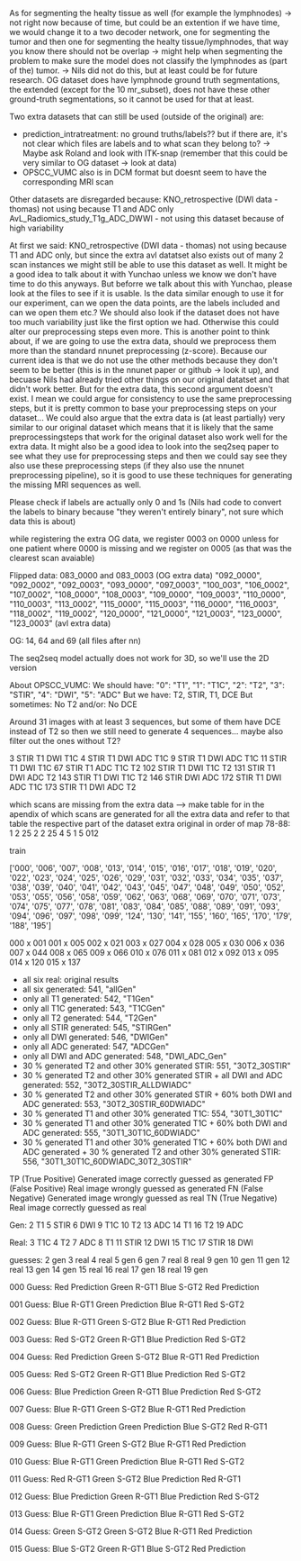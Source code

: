 
As for segmenting the healty tissue as well (for example the lymphnodes) -> not right now because of time, but could be an extention if we have time, we would change it to a two decoder network, one for segmenting the tumor and then one for segmenting the healty tissue/lymphnodes, that way you know there should not be overlap -> might help when segmenting the problem to make sure the model does not classify the lymphnodes as (part of the) tumor. -> Nils did not do this, but at least could be for future research. OG dataset does have lymphnode ground truth segmentations, the extended (except for the 10 mr_subset), does not have these other ground-truth segmentations, so it cannot be used for that at least. 



Two extra datasets that can still be used (outside of the original) are:
- prediction_intratreatment: no ground truths/labels?? but if there are, it's not clear which files are labels and to what scan they belong to? -> Maybe ask Roland and look with ITK-snap (remember that this could be very similar to OG dataset -> look at data)
- OPSCC_VUMC also is in DCM format but doesnt seem to have the corresponding MRI scan

Other datasets are disregarded because:
KNO_retrospective (DWI data - thomas) not using because T1 and ADC only
AvL_Radiomics_study_T1g_ADC_DWWI - not using this dataset because of high variability


At first we said: KNO_retrospective (DWI data - thomas) not using because T1 and ADC only, but since the extra avl datatset also exists out of many 2 scan instances we might still be able to use this dataset as well. It might be a good idea to talk about it with Yunchao unless we know we don't have time to do this anyways. But beforre we talk about this with Yunchao, please look at the files to see if it is usable. Is the data similar enough to use it for our experiment, can we open the data points, are the labels included and can we open them etc.? We should also look if the dataset does not have too much variability just like the first option we had. Otherwise this could alter our preprocessing steps even more.
This is another point to think about, if we are going to use the extra data, should we preprocess them more than the standard nnunet preprocessing (z-score). Because our current idea is that we do not use the other methods because they don't seem to be better (this is in the nnunet paper or github -> look it up), and becuase Nils had already tried other things on our original datatset and that didn't work better. But for the extra data, this second argument doesn't exist. I mean we could argue for consistency to use the same preprocessing steps, but it is pretty common to base your preprocessing steps on your dataset... We could also argue that the extra data is (at least partially) very similar to our original dataset which means that it is likely that the same preprocessingsteps that work for the original dataset also work well for the extra data. It might also be a good idea to look into the seq2seq paper to see what they use for preprocessing steps and then we could say see they also use these preprocessing steps (if they also use the nnunet preprocessing pipeline), so it is good to use these techniques for generating the missing MRI sequences as well.


Please check if labels are actually only 0 and 1s (Nils had code to convert the labels to binary because "they weren't entirely binary", not sure which data this is about)


while registering the extra OG data, we register 0003 on 0000 unless for one patient where 0000 is missing and we register on 0005 (as that was the clearest scan avaiable)

Flipped data:
083_0000 and 083_0003 (OG extra data)
"092_0000", "092_0002", "092_0003", "093_0000", "097_0003", "100_003", "106_0002",
    "107_0002", "108_0000", "108_0003", "109_0000", "109_0003", "110_0000", "110_0003",
    "113_0002", "115_0000", "115_0003", "116_0000", "116_0003", "118_0002", "119_0002",
    "120_0000", "121_0000", "121_0003", "123_0000", "123_0003" (avl extra data)

OG:
14, 64 and 69 (all files after nn)


The seq2seq model actually does not work for 3D, so we'll use the 2D version

About OPSCC_VUMC:
We should have:
        "0": "T1",
        "1": "T1C",
        "2": "T2",
        "3": "STIR",
        "4": "DWI",
        "5": "ADC"
But we have:
        T2, STIR, T1, DCE
        But sometimes:
        No T2
        and/or:
        No DCE

Around 31 images with at least 3 sequences, but some of them have DCE instead of T2 so then we still need to generate 4 sequences... maybe also filter out the ones without T2?


3 STIR T1 DWI T1C
4 STIR T1 DWI ADC T1C
9 STIR T1 DWI ADC T1C
11 STIR T1 DWI T1C
67 STIR T1 ADC T1C T2
102 STIR T1 DWI T1C T2
131 STIR T1 DWI ADC T2 
143 STIR T1 DWI T1C T2
146 STIR DWI ADC
172 STIR T1 DWI ADC T1C
173 STIR T1 DWI ADC T2


which scans are missing from the extra data --> make table for in the apendix of which scans are generated for all the extra data and refer to that table the respective part of the dataset
extra original in order of map 78-88:
1
2
25
2
2
25
4
5
1
5
012




train 

['000', '006', '007', '008', '013', '014', '015', '016', '017', '018', '019', '020', '022', '023', '024', '025', '026', '029', '031', '032', '033', '034', '035', '037', '038', '039', '040', '041', '042', '043', '045', '047', '048', '049', '050', '052', '053', '055', '056', '058', '059', '062', '063', '068', '069', '070', '071', '073', '074', '075', '077', '078', '081', '083', '084', '085', '088', '089', '091', '093', '094', '096', '097', '098', '099', '124', '130', '141', '155', '160', '165', '170', '179', '188', '195']


000 x 001
001 x 005
002 x 021
003 x 027
004 x 028
005 x 030
006 x 036
007 x 044
008 x 065
009 x 066
010 x 076
011 x 081
012 x 092
013 x 095
014 x 120
015 x 137




- all six real: original results
- all six generated: 541, "allGen"
- only all T1 generated: 542, "T1Gen"
- only all T1C generated: 543, "T1CGen"
- only all T2 generated: 544, "T2Gen"
- only all STIR generated: 545, "STIRGen"
- only all DWI generated: 546, "DWIGen"
- only all ADC generated: 547, "ADCGen"
- only all DWI and ADC generated: 548, "DWI_ADC_Gen"
- 30 % generated T2 and other 30% generated STIR: 551, "30T2_30STIR"
- 30 % generated T2 and other 30% generated STIR +  all DWI and ADC generated: 552, "30T2_30STIR_ALLDWIADC"
- 30 % generated T2 and other 30% generated STIR +  60% both DWI and ADC generated: 553, "30T2_30STIR_60DWIADC"
- 30 % generated T1 and other 30% generated T1C: 554, "30T1_30T1C"
- 30 % generated T1 and other 30% generated T1C +  60% both DWI and ADC generated: 555, "30T1_30T1C_60DWIADC"
- 30 % generated T1 and other 30% generated T1C +  60% both DWI and ADC generated + 30 % generated T2 and other 30% generated STIR: 556, "30T1_30T1C_60DWIADC_30T2_30STIR"



TP
(True Positive)	Generated image correctly guessed as generated
FP
(False Positive)	Real image wrongly guessed as generated
FN
(False Negative)	Generated image wrongly guessed as real
TN
(True Negative)	Real image correctly guessed as real


Gen:
2 T1
5 STIR
6 DWI
9 T1C
10 T2
13 ADC
14 T1
16 T2
19 ADC

Real:
3 T1C
4 T2
7 ADC
8 T1
11 STIR
12 DWI
15 T1C
17 STIR
18 DWI

guesses:
2 gen
3 real
4 real
5 gen
6 gen
7 real
8 real
9 gen
10 gen
11 gen
12 real
13 gen
14 gen
15 real
16 real
17 gen
18 real
19 gen














000 Guess: Red Prediction
Green R-GT1
Blue S-GT2
Red Prediction

001 Guess: Blue R-GT1
Green Prediction
Blue R-GT1
Red S-GT2

002 Guess: Blue R-GT1
Green S-GT2
Blue R-GT1
Red Prediction

003 Guess: Red S-GT2
Green R-GT1
Blue Prediction
Red S-GT2

004 Guess: Red Prediction
Green S-GT2
Blue R-GT1
Red Prediction

005 Guess: Red S-GT2
Green R-GT1
Blue Prediction
Red S-GT2

006 Guess: Blue Prediction
Green R-GT1
Blue Prediction
Red S-GT2

007 Guess: Blue R-GT1
Green S-GT2
Blue R-GT1
Red Prediction

008 Guess: Green Prediction
Green Prediction
Blue S-GT2
Red R-GT1

009 Guess: Blue R-GT1
Green S-GT2
Blue R-GT1
Red Prediction

010 Guess: Blue R-GT1
Green Prediction
Blue R-GT1
Red S-GT2

011 Guess: Red R-GT1
Green S-GT2
Blue Prediction
Red R-GT1

012 Guess: Blue Prediction
Green R-GT1
Blue Prediction
Red S-GT2

013 Guess: Blue R-GT1
Green Prediction
Blue R-GT1
Red S-GT2

014 Guess: Green S-GT2
Green S-GT2
Blue R-GT1
Red Prediction

015 Guess: Blue S-GT2
Green R-GT1
Blue S-GT2
Red Prediction

